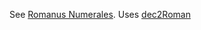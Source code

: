 See [Romanus Numerales](www.vperi.com/roman). Uses [dec2Roman](https://github.com/venkatperi/dec2roman)
